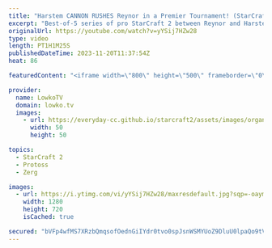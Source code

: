```yaml
---
title: "Harstem CANNON RUSHES Reynor in a Premier Tournament! (StarCraft 2)"
excerpt: "Best-of-5 series of pro StarCraft 2 between Reynor and Harstem. This Zerg versus Protoss was recently played during the ESL Masters European Regionals in the Upper Bracket of the tournament. Some of the wildest games of StarCraft 2 that I've recently seen. Support my work: https://patreon.com/lowkotv"
originalUrl: https://youtube.com/watch?v=yYSij7HZw28
type: video
length: PT1H1M25S
publishedDateTime: 2023-11-20T11:37:54Z
heat: 86

featuredContent: "<iframe width=\"800\" height=\"500\" frameborder=\"0\" src=\"https://www.youtube.com/embed/yYSij7HZw28\" allow=\"accelerometer; autoplay; encrypted-media; gyroscope; picture-in-picture\" allowfullscreen></iframe>"

provider:
  name: LowkoTV
  domain: lowko.tv
  images:
    - url: https://everyday-cc.github.io/starcraft2/assets/images/organizations/lowko.tv-50x50.jpg
      width: 50
      height: 50

topics:
  - StarCraft 2
  - Protoss
  - Zerg

images:
  - url: https://i.ytimg.com/vi/yYSij7HZw28/maxresdefault.jpg?sqp=-oaymwEmCIAKENAF8quKqQMa8AEB-AH-CYAC0AWKAgwIABABGD4gYChyMA8=&rs=AOn4CLArEU6xaYewm2SlnFr0i9xhSOwapA
    width: 1280
    height: 720
    isCached: true

secured: "bVFp4wfMS7XRzbQmqsofOednGiIYdr0tvo0spJsnWSMYUoZ9DluU0lpaQo9tVILd/szp/Vtxob7ALdo2PRJnSgKYd3t7VdtlxP3S6koQArRBND2UGj1J5xmkmT6sCdKcW7C36N3hvF+xnz6J6gE8tA1U67YMiPKLt5BWuAQsIalqmTELx76VMoq01c4f/8avNBN1lXeFi0hW2+wyKcOK1R63dfehMHmwrveXzmTbSHo3bTtiEeFh0TfCKBo4HTtlxFL5KS/DLhQ3H/AVuYSzRYgYPtjouO02EXD77lToFJUO94dKX/XyRurkMnStLAMPZadb+bBjZJNVnLlxTxMdPzyk+C7jCKrkjs8w0uXcIuGEtm0hXK762pH/HBxz97gPHni3bdgNVyw4Vjk2O8oXgAHsxJ+6hjZzUCcomtPuFow=;lm4Q4gSa4swzD7jHaNtijg=="
---
```


